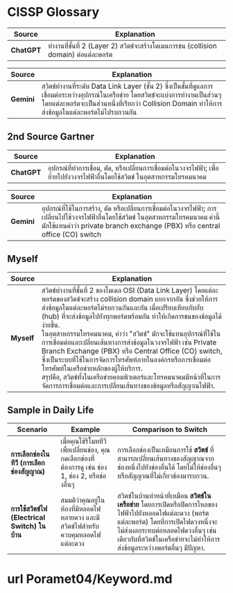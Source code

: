 # CISSP Glossary

| **Source** | **Explanation** |
|------------|-----------------|
| **ChatGPT** | ทำงานที่ชั้นที่ 2 (Layer 2) สวิตช์จะสร้างโดเมนการชน (collision domain) ต่อแต่ละพอร์ต |


| **Source** | **Explanation** |
|------------|-----------------|
| **Gemini**  | สวิตช์ทำงานที่ระดับ Data Link Layer (ชั้น 2) ซึ่งเป็นชั้นที่ดูแลการเชื่อมต่อระหว่างอุปกรณ์ในเครือข่าย โดยสวิตช์จะแบ่งการทำงานเป็นส่วนๆ โดยแต่ละพอร์ตจะเป็นส่วนหนึ่งที่เรียกว่า Collision Domain ทำให้การส่งข้อมูลในแต่ละพอร์ตไม่ไปรบกวนกัน |

## 2nd Source Gartner

| **Source** | **Explanation** |
|------------|-----------------|
| **ChatGPT** | อุปกรณ์ที่ทำการเชื่อม, ตัด, หรือเปลี่ยนการเชื่อมต่อในวงจรไฟฟ้า; เพื่อย้ายไปยังวงจรไฟฟ้าอื่นโดยใช้สวิตช์ ในอุตสาหกรรมโทรคมนาคม  |

| **Source** | **Explanation** |
|------------|-----------------|
| **Gemini** | อุปกรณ์ที่ใช้ในการสร้าง, ตัด หรือเปลี่ยนการเชื่อมต่อในวงจรไฟฟ้า; การเปลี่ยนไปใช้วงจรไฟฟ้าอื่นโดยใช้สวิตช์ ในอุตสาหกรรมโทรคมนาคม คำนี้มักใช้แทนคำว่า private branch exchange (PBX) หรือ central office (CO) switch  |

## Myself

| **Source** | **Explanation** |
|------------|-----------------|
| **Myself**  | สวิตช์ทำงานที่ชั้นที่ 2 ของโมเดล OSI (Data Link Layer) โดยแต่ละพอร์ตของสวิตช์จะสร้าง collision domain แยกจากกัน ซึ่งช่วยให้การส่งข้อมูลในแต่ละพอร์ตไม่รบกวนกันและกัน เมื่อเปรียบเทียบกับฮับ (hub) ที่จะส่งข้อมูลไปยังทุกพอร์ตพร้อมกัน ทำให้เกิดการชนของข้อมูลได้ง่ายขึ้น.<br>ในอุตสาหกรรมโทรคมนาคม, คำว่า "สวิตช์" มักจะใช้แทนอุปกรณ์ที่ใช้ในการเชื่อมต่อและเปลี่ยนเส้นทางการส่งข้อมูลในวงจรไฟฟ้า เช่น Private Branch Exchange (PBX) หรือ Central Office (CO) switch, ซึ่งเป็นระบบที่ใช้ในการจัดการโทรศัพท์ภายในองค์กรหรือการเชื่อมต่อโทรศัพท์ในเครือข่ายหลักของผู้ให้บริการ.<br>สรุปคือ, สวิตช์ทั้งในเครือข่ายคอมพิวเตอร์และโทรคมนาคมมีหน้าที่ในการจัดการการเชื่อมต่อและการเปลี่ยนเส้นทางของข้อมูลหรือสัญญาณไฟฟ้า. |

## Sample in Daily Life

| **Scenario** | **Example** | **Comparison to Switch** |
|--------------|-------------|--------------------------|
| **การเลือกช่องในทีวี (การเลือกช่องสัญญาณ)** | เมื่อคุณใช้รีโมททีวีเพื่อเปลี่ยนช่อง, คุณกดเลือกช่องที่ต้องการดู เช่น ช่อง 1, ช่อง 2, หรือช่องอื่นๆ | การเลือกช่องเป็นเหมือนการใช้ **สวิตช์** ที่สามารถเปลี่ยนเส้นทางของสัญญาณจากช่องหนึ่งไปยังช่องอื่นได้ โดยไม่ให้ช่องอื่นๆ หรือสัญญาณที่ไม่เกี่ยวข้องมารบกวน. |
| **การใช้สวิตช์ไฟ (Electrical Switch) ในบ้าน** | สมมติว่าคุณอยู่ในห้องที่มีหลอดไฟหลายดวง และมีสวิตช์ไฟสำหรับควบคุมหลอดไฟแต่ละดวง | สวิตช์ในบ้านทำหน้าที่เหมือน **สวิตช์ในเครือข่าย** โดยการเปิดหรือปิดการไหลของไฟฟ้าไปยังหลอดไฟแต่ละดวง (พอร์ตแต่ละพอร์ต) โดยที่การเปิดไฟดวงหนึ่งจะไม่ส่งผลกระทบต่อหลอดไฟดวงอื่นๆ เช่นเดียวกับที่สวิตช์ในเครือข่ายจะไม่ทำให้การส่งข้อมูลระหว่างพอร์ตอื่นๆ มีปัญหา. |

# url Poramet04/Keyword.md
